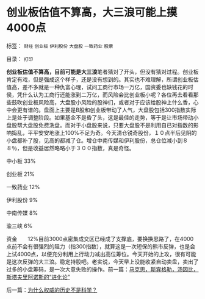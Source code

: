 # 创业板估值不算高，大三浪可能上摸4000点

标签： `财经` `创业板` `伊利股份` `大盘股` `一致药业` `股票` 

目录： `打印`

**创业板估值不算高，目前可能是大三浪**笔者猜对了开头，但没有猜对过程。创业板肯定有戏，但是强成这个样子，还是没有想到的。其实也不难理解，所谓创业板估值高，差不多就是一种仇富心理，试问工商行市场一万亿，国资委也缺钱花的时侯，凭什么认为工商行还能涨到二万亿，而风险会比创业板小呢？各位再去看看那些鼓吹创业板风险高，大盘股小风险的股神们，或者对于应该给股神上什么香，心中会更有谱的。盘面上主要是B股和创业板带动了人气，大盘股包括300指数实际上是处于调整阶段。如果基金不是昏了头，这是最佳的走势，等于是让市场带动小盘股帮大盘股免费洗盘。而对于小盘股来说，只要大盘股不是利用自已对指数的影响捣乱，平平安安地涨上100%不足为奇。今天清仓锐奇股份，１０点半后见阴的小盘都补了股，见高的都减了仓。增仓中南传媒和伊利股份，总仓位减小到８８％，但是收益居然略略小于３００指数，真是奇怪。

中小板 33%

创业板 21%

一致药业 12%

伊利股份 9%

中南传媒 8%

渝三峡 6%

资金　　12%目前3000点密集成交区已经成了支撑底，要换换思路了，在4000点前不会有很强烈的阻力（指300指数），就算这是一次短保的熊市反弹，也是会上试4000点，以便充分利用上行动力减出高位筹位。今天开始的上攻，很有可能是这次反弹的大三浪。稳定持股吧。老实说，今天早上没能收紧自动卖盘，卖出了过多的小盘筹码，是一次大意失败的操作。前一篇：[马克思，斯宾格勒，汤因比，斯塔夫里阿诺斯的“进化论”](../../../2010/10/31/马克思，斯宾格勒，汤因比，斯塔夫里阿诺斯的“进化论”.md)

后一篇：[为什么权威的历史不是科学？](../../../2010/11/1/为什么权威的历史不是科学？.md)